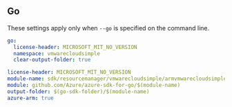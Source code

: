 ## Go

These settings apply only when `--go` is specified on the command line.

```yaml $(go) && !$(track2)
go:
  license-header: MICROSOFT_MIT_NO_VERSION
  namespace: vmwarecloudsimple
  clear-output-folder: true
```

``` yaml $(go) && $(track2)
license-header: MICROSOFT_MIT_NO_VERSION
module-name: sdk/resourcemanager/vmwarecloudsimple/armvmwarecloudsimple
module: github.com/Azure/azure-sdk-for-go/$(module-name)
output-folder: $(go-sdk-folder)/$(module-name)
azure-arm: true
```
